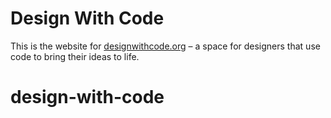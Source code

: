 # Design With Code

This is the website for [designwithcode.org](https://www.designwithcode.org) – a space for designers that use code to bring their ideas to life.
# design-with-code
